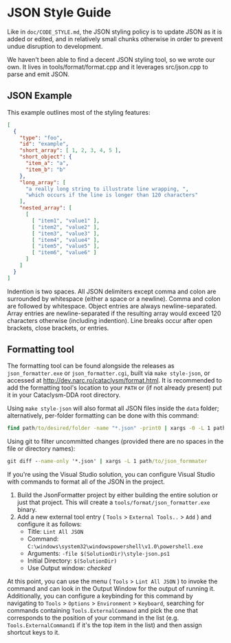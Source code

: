 # JSON Style Guide

Like in `doc/CODE_STYLE.md`, the JSON styling policy is to update JSON as it is added or edited, and in relatively small chunks otherwise in order to prevent undue disruption to development.

We haven't been able to find a decent JSON styling tool, so we wrote our own.  It lives in tools/format/format.cpp and it leverages src/json.cpp to parse and emit JSON.

## JSON Example

This example outlines most of the styling features:

```json
[
  {
    "type": "foo",
    "id": "example",
    "short_array": [ 1, 2, 3, 4, 5 ],
    "short_object": {
      "item_a": "a",
      "item_b": "b"
    },
    "long_array": [
      "a really long string to illustrate line wrapping, ",
      "which occurs if the line is longer than 120 characters"
    ],
    "nested_array": [
      [
        [ "item1", "value1" ],
        [ "item2", "value2" ],
        [ "item3", "value3" ],
        [ "item4", "value4" ],
        [ "item5", "value5" ],
        [ "item6", "value6" ]
      ]
    ]
  }
]
```
Indention is two spaces.
All JSON delimiters except comma and colon are surrounded by whitespace (either a space or a newline).
Comma and colon are followed by whitespace.
Object entries are always newline-separated.
Array entries are newline-separated if the resulting array would exceed 120 characters otherwise (including indention).
Line breaks occur after open brackets, close brackets, or entries.

## Formatting tool

The formatting tool can be found alongside the releases as `json_formatter.exe` or `json_formatter.cgi`, built via `make style-json`, or accessed at <http://dev.narc.ro/cataclysm/format.html>.  It is recommended to add the formatting tool's location to your `PATH` or (if not already present) put it in your Cataclysm-DDA root directory.

Using `make style-json` will also format all JSON files inside the `data` folder; alternatively, per-folder formatting can be done with this command:
```cmd
find path/to/desired/folder -name "*.json" -print0 | xargs -0 -L 1 path/to/json_formatter
```
Using git to filter uncommitted changes (provided there are no spaces in the file or directory names):
```cmd
git diff --name-only '*.json' | xargs -L 1 path/to/json_formmater
```

If you're using the Visual Studio solution, you can configure Visual Studio with
commands to format all of the JSON in the project.

1. Build the JsonFormatter project by either building the entire solution or
   just that project. This will create a `tools/format/json_formatter.exe`
   binary.
2. Add a new external tool entry ( `Tools` > `External Tools..` > `Add` ) and
   configure it as follows:
   * Title: `Lint All JSON`
   * Command: `C:\windows\system32\windowspowershell\v1.0\powershell.exe`
   * Arguments: `-file $(SolutionDir)\style-json.ps1`
   * Initial Directory: `$(SolutionDir)`
   * Use Output window: *checked*

At this point, you can use the menu ( `Tools` > `Lint All JSON` ) to invoke the
command and can look in the Output Window for the output of running it.
Additionally, you can configure a keybinding for this command by navigating to
`Tools` > `Options` > `Environment` > `Keyboard`, searching for commands
containing `Tools.ExternalCommand` and pick the one that corresponds to the
position of your command in the list (e.g. `Tools.ExternalCommand1` if it's the
top item in the list) and then assign shortcut keys to it.
